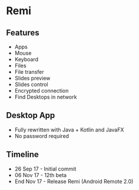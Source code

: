 # Remi

## Features

* Apps
* Mouse
* Keyboard
* Files
* File transfer
* Slides preview
* Slides control
* Encrypted connection
* Find Desktops in network

## Desktop App

* Fully rewritten with Java + Kotlin and JavaFX
* No password required

## Timeline

* 26 Sep 17 - Initial commit
* 06 Nov 17 - 12th beta
* End Nov 17 - Release Remi (Android Remote 2.0)
